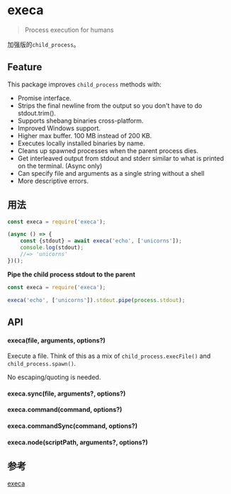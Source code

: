 # execa
> Process execution for humans

加强版的`child_process`。

## Feature
This package improves `child_process` methods with:

- Promise interface.
- Strips the final newline from the output so you don't have to do stdout.trim().
- Supports shebang binaries cross-platform.
- Improved Windows support.
- Higher max buffer. 100 MB instead of 200 KB.
- Executes locally installed binaries by name.
- Cleans up spawned processes when the parent process dies.
- Get interleaved output from stdout and stderr similar to what is printed on the terminal. (Async only)
- Can specify file and arguments as a single string without a shell
- More descriptive errors.

## 用法
```js
const execa = require('execa');

(async () => {
	const {stdout} = await execa('echo', ['unicorns']);
	console.log(stdout);
	//=> 'unicorns'
})();
```
**Pipe the child process stdout to the parent**
```js
const execa = require('execa');

execa('echo', ['unicorns']).stdout.pipe(process.stdout);
```

## API
#### execa(file, arguments, options?)
Execute a file. Think of this as a mix of `child_process.execFile()` and `child_process.spawn()`.
  
No escaping/quoting is needed.

#### execa.sync(file, arguments?, options?)

#### execa.command(command, options?)

#### execa.commandSync(command, options?)
#### execa.node(scriptPath, arguments?, options?)

## 参考
[execa](https://www.npmjs.com/package/execa)